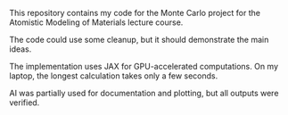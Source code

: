 This repository contains my code for the Monte Carlo project for the Atomistic Modeling of Materials lecture course.

The code could use some cleanup, but it should demonstrate the main ideas.

The implementation uses JAX for GPU-accelerated computations. On my laptop, the longest calculation takes only a few seconds.

AI was partially used for documentation and plotting, but all outputs were verified.